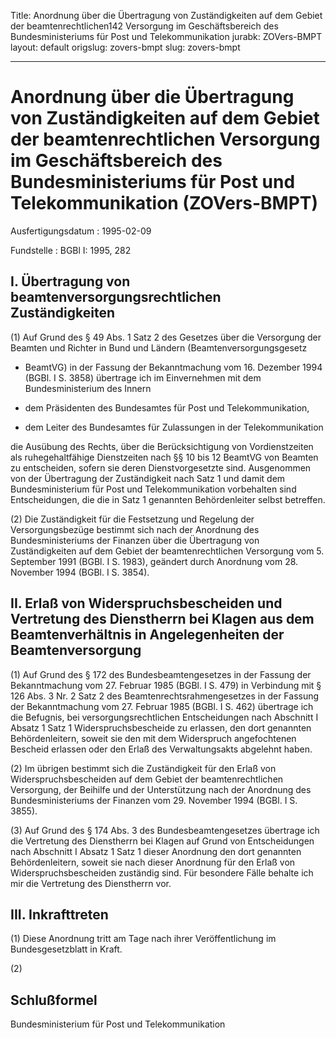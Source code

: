 Title: Anordnung über die Übertragung von Zuständigkeiten auf dem Gebiet der beamtenrechtlichen142
  Versorgung im Geschäftsbereich des Bundesministeriums für Post und Telekommunikation
jurabk: ZOVers-BMPT
layout: default
origslug: zovers-bmpt
slug: zovers-bmpt

---

# Anordnung über die Übertragung von Zuständigkeiten auf dem Gebiet der beamtenrechtlichen Versorgung im Geschäftsbereich des Bundesministeriums für Post und Telekommunikation (ZOVers-BMPT)

Ausfertigungsdatum
:   1995-02-09

Fundstelle
:   BGBl I: 1995, 282



## I. Übertragung von beamtenversorgungsrechtlichen Zuständigkeiten

(1) Auf Grund des § 49 Abs. 1 Satz 2 des Gesetzes über die Versorgung
der Beamten und Richter in Bund und Ländern (Beamtenversorgungsgesetz
- BeamtVG) in der Fassung der Bekanntmachung vom 16. Dezember 1994
(BGBl. I S. 3858) übertrage ich im Einvernehmen mit dem
Bundesministerium des Innern

-   dem Präsidenten des Bundesamtes für Post und Telekommunikation,


-   dem Leiter des Bundesamtes für Zulassungen in der Telekommunikation



die Ausübung des Rechts, über die Berücksichtigung von Vordienstzeiten
als ruhegehaltfähige Dienstzeiten nach §§ 10 bis 12 BeamtVG von
Beamten zu entscheiden, sofern sie deren Dienstvorgesetzte sind.
Ausgenommen von der Übertragung der Zuständigkeit nach Satz 1 und
damit dem Bundesministerium für Post und Telekommunikation vorbehalten
sind Entscheidungen, die die in Satz 1 genannten Behördenleiter selbst
betreffen.

(2) Die Zuständigkeit für die Festsetzung und Regelung der
Versorgungsbezüge bestimmt sich nach der Anordnung des
Bundesministeriums der Finanzen über die Übertragung von
Zuständigkeiten auf dem Gebiet der beamtenrechtlichen Versorgung vom
5\. September 1991 (BGBl. I S. 1983), geändert durch Anordnung vom 28.
November 1994 (BGBl. I S. 3854).


## II. Erlaß von Widerspruchsbescheiden und Vertretung des Dienstherrn bei Klagen aus dem Beamtenverhältnis in Angelegenheiten der Beamtenversorgung

(1) Auf Grund des § 172 des Bundesbeamtengesetzes in der Fassung der
Bekanntmachung vom 27. Februar 1985 (BGBl. I S. 479) in Verbindung mit
§ 126 Abs. 3 Nr. 2 Satz 2 des Beamtenrechtsrahmengesetzes in der
Fassung der Bekanntmachung vom 27. Februar 1985 (BGBl. I S. 462)
übertrage ich die Befugnis, bei versorgungsrechtlichen Entscheidungen
nach Abschnitt I Absatz 1 Satz 1 Widerspruchsbescheide zu erlassen,
den dort genannten Behördenleitern, soweit sie den mit dem Widerspruch
angefochtenen Bescheid erlassen oder den Erlaß des Verwaltungsakts
abgelehnt haben.

(2) Im übrigen bestimmt sich die Zuständigkeit für den Erlaß von
Widerspruchsbescheiden auf dem Gebiet der beamtenrechtlichen
Versorgung, der Beihilfe und der Unterstützung nach der Anordnung des
Bundesministeriums der Finanzen vom 29. November 1994 (BGBl. I S.
3855).

(3) Auf Grund des § 174 Abs. 3 des Bundesbeamtengesetzes übertrage ich
die Vertretung des Dienstherrn bei Klagen auf Grund von Entscheidungen
nach Abschnitt I Absatz 1 Satz 1 dieser Anordnung den dort genannten
Behördenleitern, soweit sie nach dieser Anordnung für den Erlaß von
Widerspruchsbescheiden zuständig sind.
Für besondere Fälle behalte ich mir die Vertretung des Dienstherrn
vor.


## III. Inkrafttreten

(1) Diese Anordnung tritt am Tage nach ihrer Veröffentlichung im
Bundesgesetzblatt in Kraft.

(2)


## Schlußformel

Bundesministerium für Post und Telekommunikation


